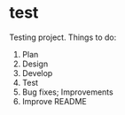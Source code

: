 # test
Testing project.
Things to do:
1. Plan
2. Design
3. Develop
4. Test
5. Bug fixes; Improvements
6. Improve README
